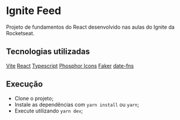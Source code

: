 # Ignite Feed

Projeto de fundamentos do React desenvolvido nas aulas do Ignite da Rocketseat.

## Tecnologias utilizadas

[Vite](https://vitejs.dev/)
[React](https://pt-br.reactjs.org/)
[Typescript](https://www.typescriptlang.org/)
[Phosphor Icons](https://phosphoricons.com/)
[Faker](https://fakerjs.dev/)
[date-fns](https://date-fns.org/)

## Execução

- Clone o projeto;
- Instale as dependências com `yarn install` ou `yarn`;
- Execute utilizando `yarn dev`;
